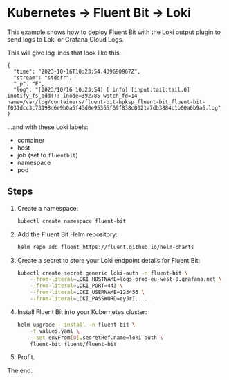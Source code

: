 # Kubernetes -> Fluent Bit -> Loki

This example shows how to deploy Fluent Bit with the Loki output plugin to send logs to Loki or Grafana Cloud Logs.

This will give log lines that look like this:

```
{
  "time": "2023-10-16T10:23:54.439690967Z",
  "stream": "stderr",
  "_p": "F",
  "log": "[2023/10/16 10:23:54] [ info] [input:tail:tail.0] inotify_fs_add(): inode=392785 watch_fd=14 name=/var/log/containers/fluent-bit-hpksp_fluent-bit_fluent-bit-f031dcc3c73198d6e9b0a5f43d0e95365f69f838c0021a7db3884c1b00a0b9a6.log"
}
```

...and with these Loki labels:

- container
- host
- job (set to `fluentbit`)
- namespace
- pod

## Steps

1. Create a namespace:

    ```bash
    kubectl create namespace fluent-bit
    ```

2. Add the Fluent Bit Helm repository:

    ```bash
    helm repo add fluent https://fluent.github.io/helm-charts
    ```

3. Create a secret to store your Loki endpoint details for Fluent Bit:

    ```bash
    kubectl create secret generic loki-auth -n fluent-bit \
        --from-literal=LOKI_HOSTNAME=logs-prod-eu-west-0.grafana.net \
        --from-literal=LOKI_PORT=443 \
        --from-literal=LOKI_USERNAME=123456 \
        --from-literal=LOKI_PASSWORD=eyJrI.....
    ```

4. Install Fluent Bit into your Kubernetes cluster:

    ```bash
    helm upgrade --install -n fluent-bit \
        -f values.yaml \
        --set envFrom[0].secretRef.name=loki-auth \
        fluent-bit fluent/fluent-bit 
    ```

5. Profit.


The end.

